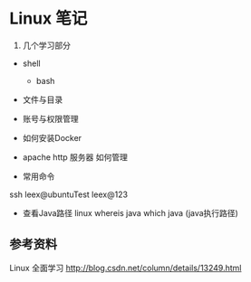 # Linux 笔记

1. 几个学习部分
- shell
    - bash
 
- 文件与目录
- 账号与权限管理
- 如何安装Docker
- apache http 服务器 如何管理
- 常用命令

ssh leex@ubuntuTest
leex@123


- 查看Java路径 linux 
  whereis java
  which java   (java执行路径)



## 参考资料
Linux 全面学习 http://blog.csdn.net/column/details/13249.html




